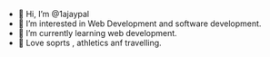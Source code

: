 - 👋 Hi, I’m @1ajaypal
- 👀 I’m interested in Web Development and software development. 
- 🌱 I’m currently learning web development.
- 💞️ Love soprts , athletics anf travelling. 

<!---
1ajaypal/1ajaypal is a ✨ special ✨ repository because its `README.md` (this file) appears on your GitHub profile.
You can click the Preview link to take a look at your changes.
--->
